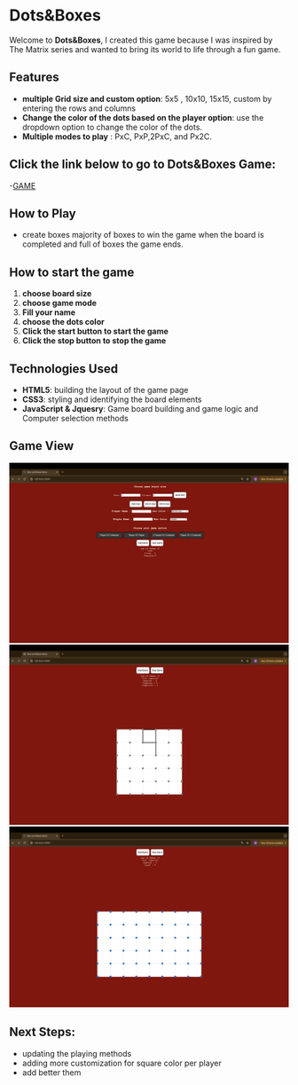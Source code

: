 # Dots&Boxes

Welcome to **Dots&Boxes**,
I created this game because I was inspired by The Matrix series and wanted to bring its world to life through a fun game.

## Features
- **multiple Grid size and custom option**:  5x5 , 10x10, 15x15, custom by entering the rows and columns
- **Change the color of the dots based on the player option**: use the dropdown option to change the color of the dots.
- **Multiple modes to play** : PxC, PxP,2PxC, and Px2C. 


## Click the link below to go to Dots&Boxes Game: 

-[GAME](https://aqeelaalghasra.github.io/GA-Project-1/GA-Project1-Dots-and-Boxes/index)

## How to Play
- create boxes majority of boxes to win the game when the board is completed and full of boxes the game ends.

## How to start the game 
1. **choose board size** 
2. **choose game mode** 
3. **Fill your name** 
4. **choose the dots color** 
5. **Click the start button to start the game**
6. **Click the stop button to stop the game** 

## Technologies Used
- **HTML5**: building the layout of the game page 
- **CSS3**: styling and identifying the board elements 
- **JavaScript & Jquesry**: Game board building and game logic and Computer selection methods 


## Game View
![Loading  Page](./GA-Project1-Dots-and-Boxes/LoadingPage.png)
![Playing Pages](./GA-Project1-Dots-and-Boxes/GamePage.png)
![Playing page with custom board option](./GA-Project1-Dots-and-Boxes/GamePageWithCustomOption.png)



## Next Steps: 
- updating the playing methods   
- adding more customization for square color per player 
- add better them
